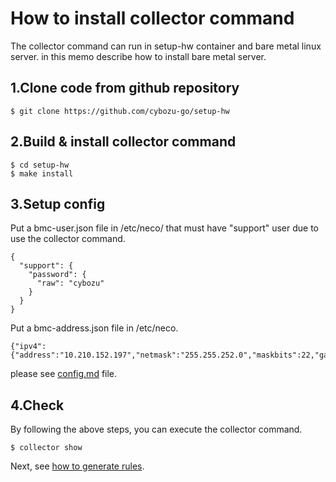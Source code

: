 How to install collector command
=====================================

The collector command can run in setup-hw container and bare metal linux server. 
in this memo describe how to install bare metal server.

## 1.Clone code from github repository

```
$ git clone https://github.com/cybozu-go/setup-hw
```

## 2.Build & install collector command

```
$ cd setup-hw
$ make install
```

## 3.Setup config

Put a bmc-user.json file in /etc/neco/ that must have "support" user due to use the collector command.

```
{
  "support": {
    "password": {
      "raw": "cybozu"
    }
  }
}
```

Put a bmc-address.json file in /etc/neco. 

```
{"ipv4":{"address":"10.210.152.197","netmask":"255.255.252.0","maskbits":22,"gateway":"10.210.152.198"}}
```

please see [config.md]("config.md") file.

## 4.Check 

By following the above steps, you can execute the collector command.

```
$ collector show
```

Next, see [how to generate rules](how_to_install_collector.md).
